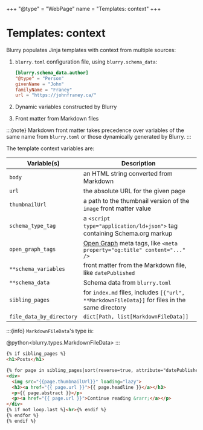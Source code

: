 +++
"@type" = "WebPage"
name = "Templates: context"
+++

# Templates: context

Blurry populates Jinja templates with context from multiple sources:

1. `blurry.toml` configuration file, using `blurry.schema_data`:

    ```toml
    [blurry.schema_data.author]
    "@type" = "Person"
    givenName = "John"
    familyName = "Franey"
    url = "https://johnfraney.ca/"
    ```

2. Dynamic variables constructed by Blurry
3. Front matter from Markdown files

:::{note}
Markdown front matter takes precedence over variables of the same name from `blurry.toml` or those dynamically generated by Blurry.
:::

The template context variables are:

| Variable(s)              | Description                                                                                    |
| ------------------------ | ---------------------------------------------------------------------------------------------- |
| `body`                   | an HTML string converted from Markdown                                                         |
| `url`                    | the absolute URL for the given page                                                            |
| `thumbnailUrl`           | a path to the thumbnail version of the `image` front matter value                              |
| `schema_type_tag`        | a `<script type="application/ld+json">` tag containing Schema.org markup                       |
| `open_graph_tags`        | [Open Graph](https://ogp.me/) meta tags, like `<meta property="og:title" content="..." />`     |
| `**schema_variables`     | front matter from the Markdown file, like `datePublished`                                      |
| `**schema_data`          | Schema data from `blurry.toml`                                                                 |
| `sibling_pages`          | for `index.md` files, includes `[{"url", **MarkdownFileData}]` for files in the same directory |
| `file_data_by_directory` | `dict[Path, list[MarkdownFileData]]`                                                           |

:::{info}
`MarkdownFileData`'s type is:

@python<blurry.types.MarkdownFileData>
:::

```html
{% if sibling_pages %}
<h1>Posts</h1>

{% for page in sibling_pages|sort(reverse=true, attribute="datePublished") %}
<div>
  <img src="{{page.thumbnailUrl}}" loading="lazy">
  <h3><a href="{{ page.url }}">{{ page.headline }}</a></h3>
  <p>{{ page.abstract }}</p>
  <p><a href="{{ page.url }}">Continue reading &rarr;</a></p>
</div>
{% if not loop.last %}<hr>{% endif %}
{% endfor %}
{% endif %}
```
